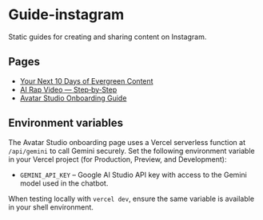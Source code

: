 # Guide-instagram

Static guides for creating and sharing content on Instagram.

## Pages

- [Your Next 10 Days of Evergreen Content](index.html)
- [AI Rap Video — Step‑by‑Step](guide2/index.html)
- [Avatar Studio Onboarding Guide](avatar-guide/index.html)

## Environment variables

The Avatar Studio onboarding page uses a Vercel serverless function at `/api/gemini` to call Gemini securely. Set the following environment variable in your Vercel project (for Production, Preview, and Development):

- `GEMINI_API_KEY` – Google AI Studio API key with access to the Gemini model used in the chatbot.

When testing locally with `vercel dev`, ensure the same variable is available in your shell environment.
